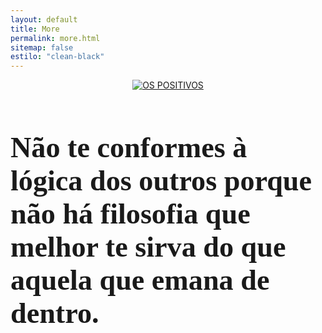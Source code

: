 ```yaml
---
layout: default
title: More
permalink: more.html
sitemap: false
estilo: "clean-black"
---
```

<link href="https://fonts.googleapis.com/css2?family=Nothing+You+Could+Do&display=swap" rel="stylesheet">

<header>
    <a href="{{ "/" | relative_url }}">
    <img src="{{ "/assets/images/skull.gif" | absolute_url }}" alt="OS POSITIVOS" style="max-width:300px;" />
    </a>
</header>
<article class="post" style="margin-bottom:128px;">
  <div class="coluna centre">
    <h3 style="font-family: 'Nothing You Could Do', cursive; font-size:3.3em;">Não te conformes à lógica dos outros porque não há filosofia que melhor te sirva do que aquela que emana de dentro.</h3>
  </div>
</article>
